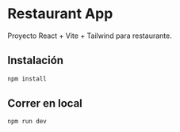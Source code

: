 
# Restaurant App

Proyecto React + Vite + Tailwind para restaurante.

## Instalación
```bash
npm install
```
## Correr en local
```bash
npm run dev
```
